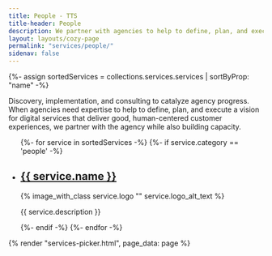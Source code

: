 ```yaml
---
title: People - TTS
title-header: People
description: We partner with agencies to help to define, plan, and execute a vision for human-centered digital services while also building capacity.
layout: layouts/cozy-page
permalink: "services/people/"
sidenav: false
---
```


{%- assign sortedServices = collections.services.services | sortByProp: "name" -%}
<div class="grid-row padding-bottom-4">
  <p>
    <span class="text-bold">Discovery, implementation, and consulting to catalyze agency progress. </span>
When agencies need expertise to help to define, plan, and execute a vision for digital services that deliver good, human-centered customer experiences, we partner with the agency while also building capacity.
  </p>
  <ul class="usa-card-group">
{%- for service in sortedServices -%}
{%- if service.category == 'people' -%}
    <li class="service usa-card tablet:grid-col-4">
      <div class="usa-card__container  text-center display-flex">
        <div class="usa-card__header">
          <h2 class="usa-card__heading"><a href="{{ service.link}}">{{ service.name }}</a></h2>
        </div>
        <div class="usa-card__media usa-card__media--inset flex-align-self-center">
          <div class="usa-card__img tts-service-logo">
            {% image_with_class service.logo "" service.logo_alt_text %}
          </div>
        </div>
        <div class="usa-card__body">
          <p>{{ service.description }}</p>
        </div>
      </div>
    </li>
{%- endif -%}
{%- endfor -%}
  </ul>
</div>

{% render "services-picker.html", page_data: page %}
